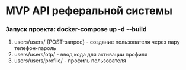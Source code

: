 # MVP API реферальной системы
### Запуск проекта: docker-compose up -d --build
1. users/users/ {POST-запрос} - создание пользователя через пару телефон-пароль
2. users/users/otp/ - ввод кода для активации профиля
3. users/users/profile/ - профиль пользователя